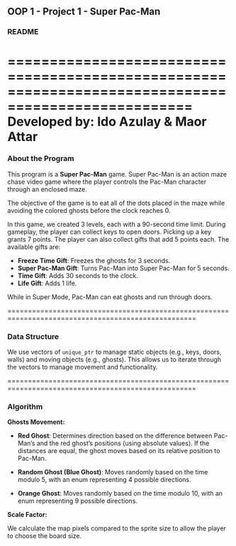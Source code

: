 ## OOP 1 - Project 1 - Super Pac-Man

### README

====================================================================================================
**Developed by: Ido Azulay & Maor Attar**
====================================================================================================

### About the Program

This program is a **Super Pac-Man** game. Super Pac-Man is an action maze chase video game where the player controls the Pac-Man character through an enclosed maze. 

The objective of the game is to eat all of the dots placed in the maze while avoiding the colored ghosts before the clock reaches 0. 

In this game, we created 3 levels, each with a 90-second time limit. During gameplay, the player can collect keys to open doors. Picking up a key grants 7 points. The player can also collect gifts that add 5 points each. The available gifts are:

- **Freeze Time Gift**: Freezes the ghosts for 3 seconds.
- **Super Pac-Man Gift**: Turns Pac-Man into Super Pac-Man for 5 seconds.
- **Time Gift**: Adds 30 seconds to the clock.
- **Life Gift**: Adds 1 life.

While in Super Mode, Pac-Man can eat ghosts and run through doors.

====================================================================================================

### Data Structure

We use vectors of `unique_ptr` to manage static objects (e.g., keys, doors, walls) and moving objects (e.g., ghosts). This allows us to iterate through the vectors to manage movement and functionality.

====================================================================================================

### Algorithm

**Ghosts Movement:**

- **Red Ghost**: Determines direction based on the difference between Pac-Man’s and the red ghost’s positions (using absolute values). If the distances are equal, the ghost moves based on its relative position to Pac-Man.

- **Random Ghost (Blue Ghost)**: Moves randomly based on the time modulo 5, with an enum representing 4 possible directions.

- **Orange Ghost**: Moves randomly based on the time modulo 10, with an enum representing 9 possible directions.

**Scale Factor:**

We calculate the map pixels compared to the sprite size to allow the player to choose the board size. 

